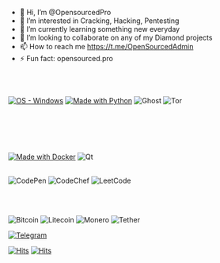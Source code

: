 - 👋 Hi, I’m @OpensourcedPro
- 👀 I’m interested in Cracking, Hacking, Pentesting
- 🌱 I’m currently learning something new everyday
- 💞️ I’m looking to collaborate on any of my Diamond projects
- 📫 How to reach me https://t.me/OpenSourcedAdmin
- ⚡ Fun fact: opensourced.pro

<!---
OpensourcedPro/OpensourcedPro is a ✨ special ✨ repository because its `README.md` (this file) appears on your GitHub profile.
You can click the Preview link to take a look at your changes.
--->


<br>
<br>


[![OS - Windows](https://img.shields.io/badge/OS-Windows-blue?logo=windows&logoColor=white)](https://www.opensourced.pro")
[![Made with Python](https://img.shields.io/badge/Python->=3.6-blue?logo=python&logoColor=white)](https://python.org "Go to Python homepage")
![Ghost](https://img.shields.io/badge/ghost-000?style=for-the-badge&logo=ghost&logoColor=%23F7DF1E)
![Tor](https://img.shields.io/badge/Tor-7D4698?style=for-the-badge&logo=Tor-Browser&logoColor=white)

<br><br>
<br>
<br>


[![Made with Docker](https://img.shields.io/badge/Made_with-Docker-blue?logo=docker&logoColor=white)](https://www.docker.com/ "Go to Docker homepage")
![Qt](https://img.shields.io/badge/Qt-%23217346.svg?style=for-the-badge&logo=Qt&logoColor=white)
<br>
<br>



![CodePen](https://img.shields.io/badge/Codepen-000000?style=for-the-badge&logo=codepen&logoColor=white)
![CodeChef](https://img.shields.io/badge/CodeChef-%23964B00.svg?style=for-the-badge&logo=CodeChef&logoColor=white)
![LeetCode](https://img.shields.io/badge/LeetCode-000000?style=for-the-badge&logo=LeetCode&logoColor=#d16c06)

<br>
<br>




![Bitcoin](https://img.shields.io/badge/Bitcoin-000?style=for-the-badge&logo=bitcoin&logoColor=white)
![Litecoin](https://img.shields.io/badge/Litecoin-A6A9AA?style=for-the-badge&logo=Litecoin&logoColor=white)
![Monero](https://img.shields.io/badge/monero-FF6600?style=for-the-badge&logo=monero&logoColor=white)
![Tether](https://img.shields.io/badge/tether-168363?style=for-the-badge&logo=tether&logoColor=white)



[![Telegram](https://img.shields.io/badge/Telegram-2CA5E0?style=for-the-badge&logo=telegram&logoColor=white)](https://t.me/OpenSourcedAdmin")







<a href="https://hits.sh/github.com/OpensourcedPro/"><img alt="Hits" src="https://hits.sh/github.com/OpensourcedPro.svg?view=today-total&label=24%20Hour%20Hits&color=0dfaee&labelColor=1eabfd&logo=opensourcehardware"/></a> <a href="https://hits.sh/github.com/OpensourcedPro/"><img alt="Hits" src="https://hits.sh/github.com/OpensourcedPro.svg?label=All%20Time%20Hits"/></a>
